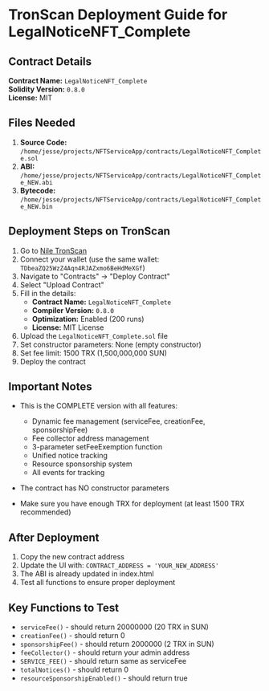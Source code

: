 # TronScan Deployment Guide for LegalNoticeNFT_Complete

## Contract Details

**Contract Name:** `LegalNoticeNFT_Complete`  
**Solidity Version:** `0.8.0`  
**License:** MIT

## Files Needed

1. **Source Code:** `/home/jesse/projects/NFTServiceApp/contracts/LegalNoticeNFT_Complete.sol`
2. **ABI:** `/home/jesse/projects/NFTServiceApp/contracts/LegalNoticeNFT_Complete_NEW.abi`
3. **Bytecode:** `/home/jesse/projects/NFTServiceApp/contracts/LegalNoticeNFT_Complete_NEW.bin`

## Deployment Steps on TronScan

1. Go to [Nile TronScan](https://nile.tronscan.org)
2. Connect your wallet (use the same wallet: `TDbeaZQ25WzZ4Aqn4RJAZxmo6BeHdMeXGf`)
3. Navigate to "Contracts" → "Deploy Contract"
4. Select "Upload Contract"
5. Fill in the details:
   - **Contract Name:** `LegalNoticeNFT_Complete`
   - **Compiler Version:** `0.8.0`
   - **Optimization:** Enabled (200 runs)
   - **License:** MIT License
6. Upload the `LegalNoticeNFT_Complete.sol` file
7. Set constructor parameters: None (empty constructor)
8. Set fee limit: 1500 TRX (1,500,000,000 SUN)
9. Deploy the contract

## Important Notes

- This is the COMPLETE version with all features:
  - Dynamic fee management (serviceFee, creationFee, sponsorshipFee)
  - Fee collector address management
  - 3-parameter setFeeExemption function
  - Unified notice tracking
  - Resource sponsorship system
  - All events for tracking
  
- The contract has NO constructor parameters
- Make sure you have enough TRX for deployment (at least 1500 TRX recommended)

## After Deployment

1. Copy the new contract address
2. Update the UI with: `CONTRACT_ADDRESS = 'YOUR_NEW_ADDRESS'`
3. The ABI is already updated in index.html
4. Test all functions to ensure proper deployment

## Key Functions to Test

- `serviceFee()` - should return 20000000 (20 TRX in SUN)
- `creationFee()` - should return 0
- `sponsorshipFee()` - should return 2000000 (2 TRX in SUN)
- `feeCollector()` - should return your admin address
- `SERVICE_FEE()` - should return same as serviceFee
- `totalNotices()` - should return 0
- `resourceSponsorshipEnabled()` - should return true